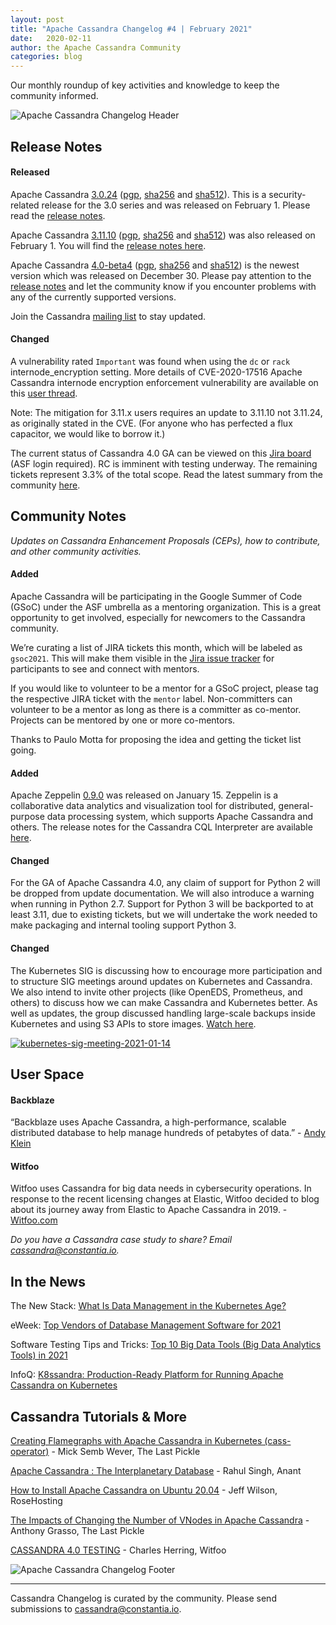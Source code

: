 ```yaml
---
layout: post
title: "Apache Cassandra Changelog #4 | February 2021"
date:   2020-02-11
author: the Apache Cassandra Community
categories: blog
---
```


Our monthly roundup of key activities and knowledge to keep the community informed.

![Apache Cassandra Changelog Header](https://cassandra.apache.org/img/changelog_header.jpg)

## **Release Notes**

#### **Released**

Apache Cassandra [3.0.24](https://www.apache.org/dyn/closer.lua/cassandra/3.0.24/) ([pgp](https://downloads.apache.org/cassandra/3.0.24/apache-cassandra-3.0.24-bin.tar.gz.asc), [sha256](https://downloads.apache.org/cassandra/3.0.24/apache-cassandra-3.0.24-bin.tar.gz.sha256) and [sha512](https://downloads.apache.org/cassandra/3.0.24/apache-cassandra-3.0.24-bin.tar.gz.sha512)). This is a security-related release for the 3.0 series and was released on February 1. Please read the [release notes](https://gitbox.apache.org/repos/asf?p=cassandra.git;a=blob_plain;f=NEWS.txt;hb=refs/tags/cassandra-3.0.24).

Apache Cassandra [3.11.10](https://www.apache.org/dyn/closer.lua/cassandra/3.11.10/apache-cassandra-3.11.10-bin.tar.gz) ([pgp](https://downloads.apache.org/cassandra/3.11.10/apache-cassandra-3.11.10-bin.tar.gz.asc), [sha256](https://downloads.apache.org/cassandra/4.0-beta4/apache-cassandra-4.0-beta4-bin.tar.gz.sha256) and [sha512](https://downloads.apache.org/cassandra/3.11.10/apache-cassandra-3.11.10-bin.tar.gz.sha512)) was also released on February 1. You will find the [release notes here](https://gitbox.apache.org/repos/asf?p=cassandra.git;a=blob_plain;f=NEWS.txt;hb=refs/tags/cassandra-3.11.10).

Apache Cassandra [4.0-beta4](https://www.apache.org/dyn/closer.lua/cassandra/4.0-beta4/apache-cassandra-4.0-beta4-bin.tar.gz) ([pgp](https://downloads.apache.org/cassandra/4.0-beta4/apache-cassandra-4.0-beta4-bin.tar.gz.asc), [sha256](https://downloads.apache.org/cassandra/4.0-beta4/apache-cassandra-4.0-beta4-bin.tar.gz.sha256) and [sha512](https://downloads.apache.org/cassandra/4.0-beta4/apache-cassandra-4.0-beta4-bin.tar.gz.sha512)) is the newest version which was released on December 30. Please pay attention to the [release notes](https://gitbox.apache.org/repos/asf?p=cassandra.git;a=blob_plain;f=CHANGES.txt;hb=refs/tags/cassandra-4.0-beta4) and let the community know if you encounter problems with any of the currently supported versions. 

Join the Cassandra [mailing list](https://cassandra.apache.org/community/) to stay updated.

#### **Changed**

A vulnerability rated `Important` was found when using the `dc` or `rack` internode_encryption setting. More details of CVE-2020-17516 Apache Cassandra internode encryption enforcement vulnerability are available on this [user thread](https://lists.apache.org/thread.html/r883eccde63637ea18ab5890c09c18e9573f8080bbccaa5ccd1304b8f%40%3Cuser.cassandra.apache.org%3E). 

Note: The mitigation for 3.11.x users requires an update to 3.11.10 not 3.11.24, as originally stated in the CVE. (For anyone who has perfected a flux capacitor, we would like to borrow it.)

The current status of Cassandra 4.0 GA can be viewed on this [Jira board](https://issues.apache.org/jira/secure/RapidBoard.jspa?rapidView=355&quickFilter=1661) (ASF login required). RC is imminent with testing underway. The remaining tickets represent 3.3% of the total scope. Read the latest summary from the community [here](https://lists.apache.org/thread.html/rbc7e4664c0261b0d82baf4b303a7f10977bf138a7419d97d737e0b1a%40%3Cdev.cassandra.apache.org%3E). 

## **Community Notes**

_Updates on Cassandra Enhancement Proposals (CEPs), how to contribute, and other community activities._

#### **Added**

Apache Cassandra will be participating in the Google Summer of Code (GSoC) under the ASF umbrella as a mentoring organization. This is a great opportunity to get involved, especially for newcomers to the Cassandra community.

We’re curating a list of JIRA tickets this month, which will be labeled as `gsoc2021`. This will make them visible in the [Jira issue tracker](https://issues.apache.org/jira/browse/SYNAPSE-1125?jql=labels%20%3D%20gsoc2021) for participants to see and connect with mentors. 

If you would like to volunteer to be a mentor for a GSoC project, please tag the respective JIRA ticket with the `mentor` label. Non-committers can volunteer to be a mentor as long as there is a committer as co-mentor. Projects can be mentored by one or more co-mentors. 

Thanks to Paulo Motta for proposing the idea and getting the ticket list going.

#### **Added**

Apache Zeppelin [0.9.0](http://zeppelin.apache.org/download.html) was released on January 15. Zeppelin is a collaborative data analytics and visualization tool for distributed, general-purpose data processing system, which supports Apache Cassandra and others. The release notes for the Cassandra CQL Interpreter are available [here](http://zeppelin.apache.org/docs/0.9.0/interpreter/cassandra.html).

#### **Changed**

For the GA of Apache Cassandra 4.0, any claim of support for Python 2 will be dropped from update documentation. We will also introduce a warning when running in Python 2.7. Support for Python 3 will be backported to at least 3.11, due to existing tickets, but we will undertake the work needed to make packaging and internal tooling support Python 3.

#### **Changed**

The Kubernetes SIG is discussing how to encourage more participation and to structure SIG meetings around updates on Kubernetes and Cassandra. We also intend to invite other projects (like OpenEDS, Prometheus, and others) to discuss how we can make Cassandra and Kubernetes better. As well as updates, the group discussed handling large-scale backups inside Kubernetes and using S3 APIs to store images. [Watch here](https://www.youtube.com/watch?v=X5mEgFquIoo).

[![kubernetes-sig-meeting-2021-01-14](http://img.youtube.com/vi/X5mEgFquIoo/0.jpg)](http://www.youtube.com/watch?v=X5mEgFquIoo "")


## **User Space**

#### **Backblaze**

“Backblaze uses Apache Cassandra, a high-performance, scalable distributed database to help manage hundreds of petabytes of data.” - [Andy Klein](https://www.backblaze.com/blog/wide-partitions-in-apache-cassandra-3-11/)

#### **Witfoo**

Witfoo uses Cassandra for big data needs in cybersecurity operations. In response to the recent licensing changes at Elastic, Witfoo decided to blog about its journey away from Elastic to Apache Cassandra in 2019. - [Witfoo.com](https://www.witfoo.com/blog/our-move-from-elastic-to-cassandra/)

_Do you have a Cassandra case study to share? Email [cassandra@constantia.io](mailto:cassandra@constantia.io)._

## **In the News**

The New Stack: [What Is Data Management in the Kubernetes Age?
](https://thenewstack.io/what-is-data-management-in-the-kubernetes-age/)

eWeek: [Top Vendors of Database Management Software for 2021](https://www.eweek.com/database/top-vendors-of-database-management-software-for-2021)

Software Testing Tips and Tricks: [Top 10 Big Data Tools (Big Data Analytics Tools) in 2021](https://www.softwaretesttips.com/big-data-tools/)

InfoQ: [K8ssandra: Production-Ready Platform for Running Apache Cassandra on Kubernetes](https://www.infoq.com/news/2021/01/k8ssandra-cassandra-kubernetes/)

## **Cassandra Tutorials & More**

[Creating Flamegraphs with Apache Cassandra in Kubernetes (cass-operator)](https://thelastpickle.com/blog/2021/01/31/cassandra_and_kubernetes_cass_operator.html) - Mick Semb Wever, The Last Pickle

[Apache Cassandra : The Interplanetary Database](https://blog.anant.us/apache-cassandra-the-interplanetary-database/) - Rahul Singh, Anant

[How to Install Apache Cassandra on Ubuntu 20.04](https://www.rosehosting.com/blog/how-to-install-apache-cassandra-on-ubuntu-20-04/) - Jeff Wilson, RoseHosting

[The Impacts of Changing the Number of VNodes in Apache Cassandra](https://thelastpickle.com/blog/2021/01/29/impacts-of-changing-the-number-of-vnodes.html) - Anthony Grasso, The Last Pickle

[CASSANDRA 4.0 TESTING](https://www.witfoo.com/blog/cassandra-4-0-testing/) - Charles Herring, Witfoo


![Apache Cassandra Changelog Footer](https://cassandra.apache.org/img/changelog_footer.jpg)

---
Cassandra Changelog is curated by the community. Please send submissions to [cassandra@constantia.io](mailto:cassandra@constantia.io). 

